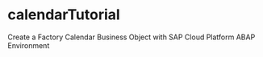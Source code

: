 # calendarTutorial
Create a Factory Calendar Business Object with SAP Cloud Platform ABAP Environment
